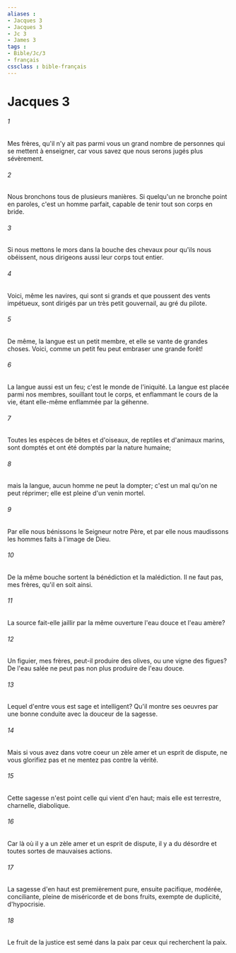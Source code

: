 ```yaml
---
aliases : 
- Jacques 3
- Jacques 3
- Jc 3
- James 3
tags : 
- Bible/Jc/3
- français
cssclass : bible-français
---
```


# Jacques 3

###### 1
Mes frères, qu'il n'y ait pas parmi vous un grand nombre de personnes qui se mettent à enseigner, car vous savez que nous serons jugés plus sévèrement.
###### 2
Nous bronchons tous de plusieurs manières. Si quelqu'un ne bronche point en paroles, c'est un homme parfait, capable de tenir tout son corps en bride.
###### 3
Si nous mettons le mors dans la bouche des chevaux pour qu'ils nous obéissent, nous dirigeons aussi leur corps tout entier.
###### 4
Voici, même les navires, qui sont si grands et que poussent des vents impétueux, sont dirigés par un très petit gouvernail, au gré du pilote.
###### 5
De même, la langue est un petit membre, et elle se vante de grandes choses. Voici, comme un petit feu peut embraser une grande forêt!
###### 6
La langue aussi est un feu; c'est le monde de l'iniquité. La langue est placée parmi nos membres, souillant tout le corps, et enflammant le cours de la vie, étant elle-même enflammée par la géhenne.
###### 7
Toutes les espèces de bêtes et d'oiseaux, de reptiles et d'animaux marins, sont domptés et ont été domptés par la nature humaine;
###### 8
mais la langue, aucun homme ne peut la dompter; c'est un mal qu'on ne peut réprimer; elle est pleine d'un venin mortel.
###### 9
Par elle nous bénissons le Seigneur notre Père, et par elle nous maudissons les hommes faits à l'image de Dieu.
###### 10
De la même bouche sortent la bénédiction et la malédiction. Il ne faut pas, mes frères, qu'il en soit ainsi.
###### 11
La source fait-elle jaillir par la même ouverture l'eau douce et l'eau amère?
###### 12
Un figuier, mes frères, peut-il produire des olives, ou une vigne des figues? De l'eau salée ne peut pas non plus produire de l'eau douce.
###### 13
Lequel d'entre vous est sage et intelligent? Qu'il montre ses oeuvres par une bonne conduite avec la douceur de la sagesse.
###### 14
Mais si vous avez dans votre coeur un zèle amer et un esprit de dispute, ne vous glorifiez pas et ne mentez pas contre la vérité.
###### 15
Cette sagesse n'est point celle qui vient d'en haut; mais elle est terrestre, charnelle, diabolique.
###### 16
Car là où il y a un zèle amer et un esprit de dispute, il y a du désordre et toutes sortes de mauvaises actions.
###### 17
La sagesse d'en haut est premièrement pure, ensuite pacifique, modérée, conciliante, pleine de miséricorde et de bons fruits, exempte de duplicité, d'hypocrisie.
###### 18
Le fruit de la justice est semé dans la paix par ceux qui recherchent la paix.
